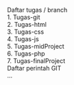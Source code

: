 Daftar tugas / branch  
    1. Tugas-git  
    2. Tugas-html  
    3. Tugas-css  
    4. Tugas-js  
    5. Tugas-midProject  
    6. Tugas-php  
    7. Tugas-finalProject  
Daftar perintah GIT  
...
